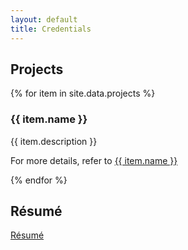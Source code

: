 ```yaml
---
layout: default
title: Credentials
---
```


## Projects


{% for item in site.data.projects %}
<div class="project">
	<h3>
		{{ item.name }}
	</h3>
	<p>
		{{ item.description }}
	</p>
</div>
<div class="project-reference">
	<p>
		For more details, refer to
		<a
			href="{{ item.link }}" {% if page.url == item.link %}class="current"{% endif %}>
				<!-- comment out the image hrefs
				<img src="{{ item.image }}" alt="{{ item.alt }}"/>
				-->
			{{ item.name }}
		</a>
	</p>
</div>
{% endfor %}


## Résumé

[Résumé](/assets/documents/Resume/resume_sreekar.pdf)